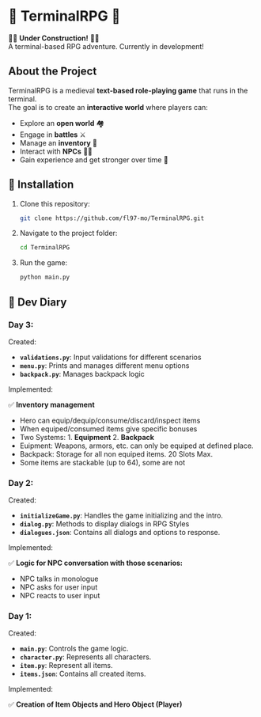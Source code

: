 # 🏹 TerminalRPG 🏰
👷‍♀️ **Under Construction!** 👷‍♂️  
A terminal-based RPG adventure. Currently in development! 

## About the Project
TerminalRPG is a medieval **text-based role-playing game** that runs in the terminal.  
The goal is to create an **interactive world** where players can:
- Explore an **open world** 🏘️
- Engage in **battles** ⚔️
- Manage an **inventory** 👜
- Interact with **NPCs** 👩‍🌾
- Gain experience and get stronger over time 💪

## 🧙 Installation
1. Clone this repository:
   ```bash
   git clone https://github.com/fl97-mo/TerminalRPG.git
2. Navigate to the project folder:
   ```bash
   cd TerminalRPG
3. Run the game:
   ```bash
   python main.py


## 🧾 Dev Diary
### Day 3:
Created: 
- **`validations.py`**:       Input validations for different scenarios
- **`menu.py`**:              Prints and manages different menu options
- **`backpack.py`**:          Manages backpack logic

Implemented:

✅ **Inventory management**
- Hero can equip/dequip/consume/discard/inspect items
- When equiped/consumed items give specific bonuses
- Two Systems: 1. **Equipment** 2. **Backpack**
- Euipment: Weapons, armors, etc. can only be equiped at defined place.
- Backpack: Storage for all non equiped items. 20 Slots Max.
- Some items are stackable (up to 64), some are not 

### Day 2:
Created: 
- **`initializeGame.py`**:    Handles the game initializing and the intro.
- **`dialog.py`**:            Methods to display dialogs in RPG Styles
- **`dialogues.json`**:       Contains all dialogs and options to response.

Implemented:

✅ **Logic for NPC conversation with those scenarios:**
- NPC talks in monologue
- NPC asks for user input
- NPC reacts to user input

### Day 1:
Created: 
- **`main.py`**:              Controls the game logic.
- **`character.py`**:         Represents all characters.
- **`item.py`**:              Represent all items.
- **`items.json`**:           Contains all created items.

Implemented:

✅ **Creation of Item Objects and Hero Object (Player)**


